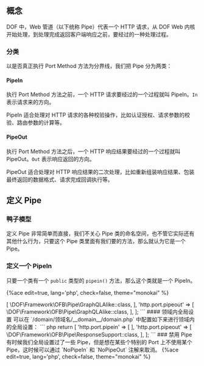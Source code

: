 <!-- toc -->

## 概念

DOF 中，Web 管道（以下统称 Pipe）代表一个 HTTP 请求，从 DOF Web 内核开始处理，到处理完成返回客户端响应之前，要经过的一种处理过程。

### 分类

以是否真正执行 Port Method 方法为分界线，我们把 Pipe 分为两类：

#### PipeIn

执行 Port Method 方法之前，一个 HTTP 请求要经过的一个过程就叫 PipeIn。`In` 表示请求来的方向。

PipeIn 适合处理对 HTTP 请求的各种校验操作，比如认证授权、请求参数的校验、路由参数的计算等。

#### PipeOut

执行 Port Method 方法之后，一个 HTTP 响应结果要经过的一个过程就叫 PipeOut。`Out` 表示响应返回的方向。

PipeOut 适合处理对 HTTP 响应结果的二次处理，比如重新组装响应结果、包装最终返回的数据格式、请求完成回调执行等。

## 定义 Pipe

### 鸭子模型

定义 Pipe 非常简单而直接，我们不关心 Pipe 类的命名空间，也不管它实际还有其他什么行为，只要这个 Pipe 类里面有我们要的方法，那么就认为它是一个 Pipe。

### 定义一个 PipeIn

只要一个类有一个 `public` 类型的 `pipein()` 方法，那么这个类就是一个 PipeIn。

{%ace edit=true, lang='php', check=false, theme="monokai" %}
<?php

namespace A\B\C\D;

class TestPipeA
{
    public function pipein($request, $response, $route, $port)
    {
    }
}
{%endace%}

`pipein()` 方法接受 4 个参数：

- `$request`：`DOF\Framework\Web\Request` 类的实例，也是当前请求的单实例。
- `$response`：`DOF\Framework\Web\Response` 类的实例，也是当前请求将要返回的响应单实例。
- `$route`：`DOF\Framework\Collection` 类的实例，也是当前请求的路由所有参数的对象单实例表达。
- `$port`：`DOF\Framework\Collection` 类的实例，也是当前请求的路由所对应的 Port 方法所有参数的对象单实例表达。

### 定义一个 PipeOut

只要一个类有一个 `public` 类型的 `pipeout()` 方法，那么这个类就是一个 PipeOut。

{%ace edit=true, lang='php', check=false, theme="monokai" %}
<?php

namespace E\F\G\H;

class TestPipeB
{
    public function pipeout($result, $route, $port, $request, $response)
    {
    }
}
{%endace%}

`pipeout()` 方法接受 5 个参数：

- `$result`: 当前请求执行完成后，Port 返回的结果，可以是任何格式。
- `$route`：`DOF\Framework\Collection` 类的实例，也是当前请求的路由所有参数的单实例对象表达。
- `$port`：`DOF\Framework\Collection` 类的实例，也是当前请求的路由所对应的 Port 方法所有参数的对象单实例表达。
- `$request`：`DOF\Framework\Web\Request` 类的实例，也是当前请求的单实例。
- `$response`：`DOF\Framework\Web\Response` 类的实例，也是当前请求将要返回的响应单实例。

## 使用 Pipe

### Port 内 Pipe 设置

Pipe 使用很简单，在 Port 的路由注解中通过 `PipeIn`，`PipeOut` 两个关键词使用。

{%ace edit=true, lang='php', check=false, theme="monokai" %}
<?php

namespace Domain\User\Http\Port\V1;

/**
 * @PipeIn(A\B\C\D\TestPipeA)
 */
class User
{
    /**
     * @Route(users/{id})
     * @Verb(get)
     * @PipeOut(E\F\G\H\TestPipeB)
     */
    public function show(int $id)
    {
    }
}
{%endace%}


### 全局 Pipe 设置

除了对每个 Port 应用 Pipe 之外，我们还可以在全局的配置文件中设置 Pipe。

#### 跨领域全局设置

可以在 `/config/domain.php` 中配置如下来进行跨领域的全局设置：

``` php
return [
    'http.port.pipein' => [
        \DOF\Framework\OFB\Pipe\GraphQLAlike::class,
    ],

    'http.port.pipeout' => [
        \DOF\Framework\OFB\Pipe\GraphQLAlike::class,
    ],
];
```

#### 领域内全局设置

可以在 `/domain/领域名/__domain__/domain.php` 中配置如下来进行领域内的全局设置：

``` php
return [
    'http.port.pipein' => [
    ],

    'http.port.pipeout' => [
        \DOF\Framework\OFB\Pipe\ResponseSupport::class,
    ],
];
```

### 禁用 Pipe

有时候我们全局设置过了一些 Pipe，但是想在某些个特别的 Port 上不使用某个 Pipe，这时候可以通过 `NoPipeIn` 和 `NoPipeOut` 注解来取消。

{%ace edit=true, lang='php', check=false, theme="monokai" %}
<?php

namespace Domain\User\Http\Port\V1;

class User
{
    /**
     * @Route(users/{id})
     * @Verb(delete)
     * @NoPipeIn(A\B\C\D\TestPipeA)
     * @NoPipeOut(E\F\G\H\TestPipeB)
     */
    public function delete(int $id)
    {
    }
}
{%endace%}
